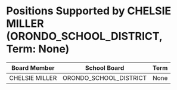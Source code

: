 # Positions Supported by CHELSIE MILLER (ORONDO_SCHOOL_DISTRICT, Term: None)

| Board Member | School Board | Term |
|--------------|--------------|------|
| CHELSIE MILLER | ORONDO_SCHOOL_DISTRICT | None |

